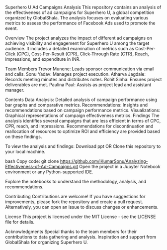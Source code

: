 Superhero U Ad Campaigns Analysis
This repository contains an analysis of the effectiveness of ad campaigns for Superhero U, a global competition organized by GlobalShala. The analysis focuses on evaluating various metrics to assess the performance of Facebook Ads used to promote the event.

Overview
The project analyzes the impact of different ad campaigns on achieving visibility and engagement for Superhero U among the target audience. It includes a detailed examination of metrics such as Cost-Per-Click (CPC), Cost-Per-Result (CPR), Click-Through Rate (CTR), Reach, Impressions, and expenditure in INR.

Team Members
Trevor Munene: Leads sponsor communication via email and calls.
Sonu Yadav: Manages project execution.
Atharva Jagdale: Records meeting minutes and distributes notes.
Rohit Sinha: Ensures project deliverables are met.
Paulina Paul: Assists as project lead and assistant manager.

Contents
Data Analysis: Detailed analysis of campaign performance using bar graphs and comparative metrics.
Recommendations: Insights and recommendations based on campaign performance metrics.
Visualizations: Graphical representations of campaign effectiveness metrics.
Findings
The analysis identifies several campaigns that are less efficient in terms of CPC, CPR, reach, and impressions. Recommendations for discontinuation and reallocation of resources to optimize ROI and efficiency are provided based on these findings.

To view the analysis and findings:
Download ppt
OR
Clone this repository to your local machine.

bash
Copy code:
git clone https://github.com/iKumarSonu/Analyzing-Effectiveness-of-Ad-Campaigns.git
Open the project in a Jupyter Notebook environment or any Python-supported IDE.

Explore the notebooks to understand the methodology, analysis, and recommendations.

Contributing
Contributions are welcome! If you have suggestions for improvements, please fork the repository and create a pull request. Alternatively, you can open an issue to discuss changes or enhancements.

License
This project is licensed under the MIT License - see the LICENSE file for details.

Acknowledgments
Special thanks to the team members for their contributions to data gathering and analysis.
Inspiration and support from GlobalShala for organizing Superhero U.
